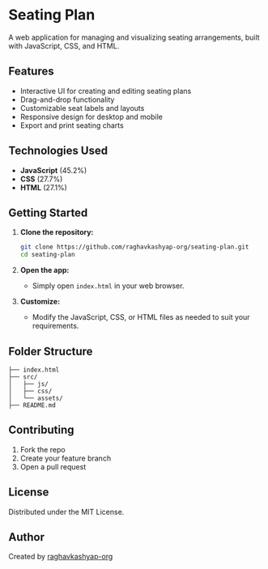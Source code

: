 # Seating Plan

A web application for managing and visualizing seating arrangements, built with JavaScript, CSS, and HTML.

## Features

- Interactive UI for creating and editing seating plans
- Drag-and-drop functionality
- Customizable seat labels and layouts
- Responsive design for desktop and mobile
- Export and print seating charts

## Technologies Used

- **JavaScript** (45.2%)
- **CSS** (27.7%)
- **HTML** (27.1%)

## Getting Started

1. **Clone the repository:**
   ```bash
   git clone https://github.com/raghavkashyap-org/seating-plan.git
   cd seating-plan
   ```

2. **Open the app:**
   - Simply open `index.html` in your web browser.

3. **Customize:**
   - Modify the JavaScript, CSS, or HTML files as needed to suit your requirements.

## Folder Structure

```
├── index.html
├── src/
│   ├── js/
│   ├── css/
│   └── assets/
├── README.md
```

## Contributing

1. Fork the repo
2. Create your feature branch
3. Open a pull request

## License

Distributed under the MIT License.

## Author

Created by [raghavkashyap-org](https://github.com/raghavkashyap-org)